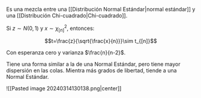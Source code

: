 
Es una mezcla entre una [[Distribución Normal Estándar|normal estándar]] y una [[Distribución Chi-cuadrado|Chi-cuadrado]]. 

Si $z\sim N(0,1)$ y $x\sim\chi^{2}_{[n]}$, entonces:

$$t=\frac{z}{\sqrt{\frac{x}{n}}}\sim t_{[n]}$$

Con esperanza cero y varianza $\frac{n}{n-2}$. 

Tiene una forma similar a la de una Normal Estándar, pero tiene mayor dispersión en las colas. Mientra más grados de libertad, tiende a una Normal Estándar. 

![[Pasted image 20240314130138.png|center]]

